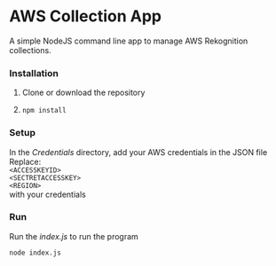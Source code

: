 # AWS Collection App

A simple NodeJS command line app to manage AWS Rekognition collections.

### Installation

1. Clone or download the repository

2. `npm install`

### Setup

In the *Credentials* directory, add your AWS credentials in the JSON file <br>
  Replace: <br>
  `<ACCESSKEYID>` <br>
  `<SECTRETACCESSKEY>` <br>
  `<REGION>` <br>
  with your credentials
  
### Run 

Run the *index.js* to run the program

`node index.js`
